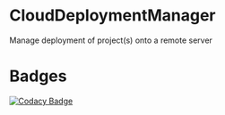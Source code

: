 # CloudDeploymentManager
Manage deployment of project(s) onto a remote server
# Badges
[![Codacy Badge](https://api.codacy.com/project/badge/grade/60bb0e60b1904e6299fe875e883377f4)](https://www.codacy.com/app/webdev-jl/CloudDeploymentManager)
